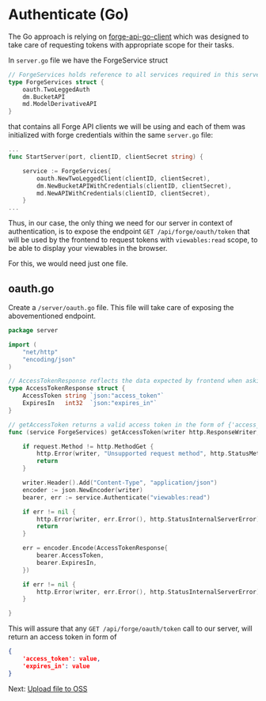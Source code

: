 # Authenticate (Go)

The Go approach is relying on [forge-api-go-client](https://github.com/apprentice3d/forge-api-go-client) which was designed to take care of requesting tokens with appropriate scope for their tasks.

In `server.go` file we have the ForgeService struct 

```go
// ForgeServices holds reference to all services required in this server
type ForgeServices struct {
	oauth.TwoLeggedAuth
	dm.BucketAPI
	md.ModelDerivativeAPI
}

```
that contains all Forge API clients we will be using and each of them was initialized with forge credentials within the same `server.go` file:

```go
...
func StartServer(port, clientID, clientSecret string) {

	service := ForgeServices{
		oauth.NewTwoLeggedClient(clientID, clientSecret),
		dm.NewBucketAPIWithCredentials(clientID, clientSecret),
		md.NewAPIWithCredentials(clientID, clientSecret),
	}
...
```

Thus, in our case, the only thing we need for our server in context of authentication, is to expose the endpoint `GET /api/forge/oauth/token` that will be used by the frontend to request tokens with `viewables:read` scope, to be able to display your viewables in the browser.

For this, we would need just one file.

## oauth.go

Create a `/server/oauth.go` file. This file will take care of exposing the abovementioned endpoint. 

```go
package server

import (
	"net/http"
	"encoding/json"
)

// AccessTokenResponse reflects the data expected by frontend when asking for a token
type AccessTokenResponse struct {
	AccessToken string `json:"access_token"`
	ExpiresIn   int32  `json:"expires_in"`
}

// getAccessToken returns a valid access token in the form of {'access_token':value, 'expires_in':value}
func (service ForgeServices) getAccessToken(writer http.ResponseWriter, request *http.Request) {

	if request.Method != http.MethodGet {
		http.Error(writer, "Unsupported request method", http.StatusMethodNotAllowed)
		return
	}

	writer.Header().Add("Content-Type", "application/json")
	encoder := json.NewEncoder(writer)
	bearer, err := service.Authenticate("viewables:read")

	if err != nil {
		http.Error(writer, err.Error(), http.StatusInternalServerError)
		return
	}

	err = encoder.Encode(AccessTokenResponse{
		bearer.AccessToken,
		bearer.ExpiresIn,
	})

	if err != nil {
		http.Error(writer, err.Error(), http.StatusInternalServerError)
	}

}
```

This will assure that any `GET /api/forge/oauth/token` call to our server, will return an access token in form of

```json
{
	'access_token': value, 
	'expires_in': value
}
```

Next: [Upload file to OSS](/datamanagement/oss/)